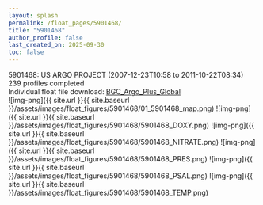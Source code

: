 ```yaml
---
layout: splash
permalink: /float_pages/5901468/
title: "5901468"
author_profile: false
last_created_on: 2025-09-30
toc: false
---
```

 
5901468: US ARGO PROJECT (2007-12-23T10:58 to 2011-10-22T08:34)\
239 profiles completed\
Individual float file download: [BGC_Argo_Plus_Global](https://ftp.soest.hawaii.edu/bgc_argo_plus/Individual_Floats/outliers_removed/5901468_Sprof_processed.nc)\
![img-png]({{ site.url }}{{ site.baseurl }}/assets/images/float_figures/5901468/01_5901468_map.png)
![img-png]({{ site.url }}{{ site.baseurl }}/assets/images/float_figures/5901468/5901468_DOXY.png)
![img-png]({{ site.url }}{{ site.baseurl }}/assets/images/float_figures/5901468/5901468_NITRATE.png)
![img-png]({{ site.url }}{{ site.baseurl }}/assets/images/float_figures/5901468/5901468_PRES.png)
![img-png]({{ site.url }}{{ site.baseurl }}/assets/images/float_figures/5901468/5901468_PSAL.png)
![img-png]({{ site.url }}{{ site.baseurl }}/assets/images/float_figures/5901468/5901468_TEMP.png)
